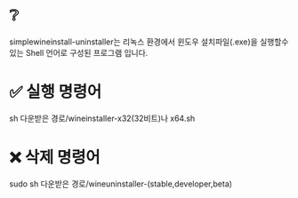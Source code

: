 # ❔ 
simplewineinstall-uninstaller는 리녹스 환경에서 윈도우 설치파일(.exe)을 실행할수 있는 Shell 언어로 구성된 프로그램 입니다.
# ✅ 실행 명령어
sh 다운받은 경로/wineinstaller-x32(32비트)나 x64.sh
# ❌ 삭제 명령어
sudo sh 다운받은 경로/wineuninstaller-(stable,developer,beta)
